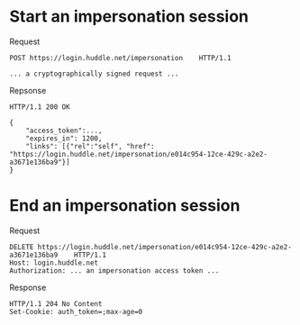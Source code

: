 # Start an impersonation session

Request
```
POST https://login.huddle.net/impersonation    HTTP/1.1

... a cryptographically signed request ...
```

Repsonse
```
HTTP/1.1 200 OK

{
    "access_token":...,
    "expires_in": 1200,
    "links": [{"rel":"self", "href": "https://login.huddle.net/impersonation/e014c954-12ce-429c-a2e2-a3671e136ba9"}]
}
```

# End an impersonation session

Request
```
DELETE https://login.huddle.net/impersonation/e014c954-12ce-429c-a2e2-a3671e136ba9    HTTP/1.1
Host: login.huddle.net
Authorization: ... an impersonation access token ...
```

Response
```
HTTP/1.1 204 No Content
Set-Cookie: auth_token=;max-age=0
```